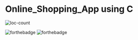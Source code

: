 # Online_Shopping_App using C

![loc-count](https://sloc.xyz/github/Siddhant-K-code/Online_Shopping_App)

![forthebadge](https://forthebadge.com/images/badges/built-with-love.svg) 
![forthebadge](https://forthebadge.com/images/badges/made-with-c.svg)
